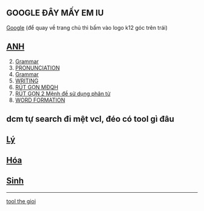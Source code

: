 ## GOOGLE ĐÂY MẤY EM IU
[Google](https://www.google.com/search?igu=1)
 (để quay về trang chủ thì bấm vào logo k12 góc trên trái)

## [ANH](anhvip.md)
2. [Grammar](anh.md#Grammar)
1. [PRONUNCIATION](anh.md#PRONUNCIATION)
2. [Grammar](anh.md#Grammar)
3. [WRITING](anh.md#WRITING)
4. [RÚT GỌN MĐQH](https://ditmemaycon.ga/anh.html#r%C3%BAt-g%E1%BB%8Dn-m%C4%91qh)
5. [RÚT GỌN 2 Mệnh đề sử dụng phân từ](anh.md#m%E1%BB%9F-r%E1%BB%99ng-r%C3%BAt-g%E1%BB%8Dn-2-m%E1%BB%87nh-%C4%91%E1%BB%81-s%E1%BB%AD-d%E1%BB%A5ng-ph%C3%A2n-t%E1%BB%AB)
6. [WORD FORMATION](anh.md#m%E1%BB%9F-r%E1%BB%99ng-r%C3%BAt-g%E1%BB%8Dn-2-m%E1%BB%87nh-%C4%91%E1%BB%81-s%E1%BB%AD-d%E1%BB%A5ng-ph%C3%A2n-t%E1%BB%AB)

dcm tự search đi mệt vcl, đéo có tool gì đâu
----
## [Lý](data/ly.html) 
## [Hóa](data/hoa.html) 
## [Sinh](data/sinh.html) 


-----
[tool the gioi](tool.md)
